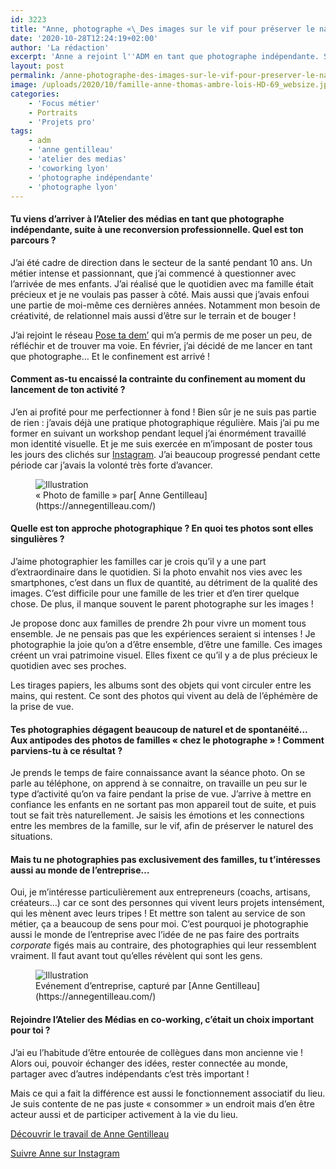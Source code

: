 ```yaml
---
id: 3223
title: "Anne, photographe «\_Des images sur le vif pour préserver le naturel.\_»"
date: '2020-10-28T12:24:19+02:00'
author: 'La rédaction'
excerpt: 'Anne a rejoint l''ADM en tant que photographe indépendante. Son écriture visuelle parvient à saisir la vérité et le naturel des instants. Ses sujets de prédilection ? Les liens familiaux et le monde de l''entrepreunariat.'
layout: post
permalink: /anne-photographe-des-images-sur-le-vif-pour-preserver-le-naturel/
image: /uploads/2020/10/famille-anne-thomas-ambre-lois-HD-69_websize.jpg
categories:
    - 'Focus métier'
    - Portraits
    - 'Projets pro'
tags:
    - adm
    - 'anne gentilleau'
    - 'atelier des medias'
    - 'coworking lyon'
    - 'photographe indépendante'
    - 'photographe lyon'
---
```


#### Tu viens d’arriver à l’Atelier des médias en tant que photographe indépendante, suite à une reconversion professionnelle. Quel est ton parcours ?

J’ai été cadre de direction dans le secteur de la santé pendant 10 ans. Un métier intense et passionnant, que j’ai commencé à questionner avec l’arrivée de mes enfants. J’ai réalisé que le quotidien avec ma famille était précieux et je ne voulais pas passer à côté. Mais aussi que j’avais enfoui une partie de moi-même ces dernières années. Notamment mon besoin de créativité, de relationnel mais aussi d’être sur le terrain et de bouger !

J’ai rejoint le réseau [Pose ta dem’](https://posetadem.com/) qui m’a permis de me poser un peu, de réfléchir et de trouver ma voie. En février, j’ai décidé de me lancer en tant que photographe… Et le confinement est arrivé !

#### Comment as-tu encaissé la contrainte du confinement au moment du lancement de ton activité ? 

J’en ai profité pour me perfectionner à fond ! Bien sûr je ne suis pas partie de rien : j’avais déjà une pratique photographique régulière. Mais j’ai pu me former en suivant un workshop pendant lequel j’ai énormément travaillé mon identité visuelle. Et je me suis exercée en m’imposant de poster tous les jours des clichés sur [Instagram](https://www.instagram.com/annegentilleau/). J’ai beaucoup progressé pendant cette période car j’avais la volonté très forte d’avancer.

<figure class="wp-block-image"><img src="/uploads/2020/10/anne-gentilleau-1024x682.jpg" alt="Illustration"><figcaption>« Photo de famille » par[ Anne Gentilleau](https://annegentilleau.com/)</figcaption></figure>

#### Quelle est ton approche photographique ? En quoi tes photos sont elles singulières ? 

J’aime photographier les familles car je crois qu’il y a une part d’extraordinaire dans le quotidien. Si la photo envahit nos vies avec les smartphones, c’est dans un flux de quantité, au détriment de la qualité des images. C’est difficile pour une famille de les trier et d’en tirer quelque chose. De plus, il manque souvent le parent photographe sur les images !

Je propose donc aux familles de prendre 2h pour vivre un moment tous ensemble. Je ne pensais pas que les expériences seraient si intenses ! Je photographie la joie qu’on a d’être ensemble, d’être une famille. Ces images créent un vrai patrimoine visuel. Elles fixent ce qu’il y a de plus précieux le quotidien avec ses proches.

Les tirages papiers, les albums sont des objets qui vont circuler entre les mains, qui restent. Ce sont des photos qui vivent au delà de l’éphémère de la prise de vue.

#### Tes photographies dégagent beaucoup de naturel et de spontanéité… Aux antipodes des photos de familles « chez le photographe » ! Comment parviens-tu à ce résultat ? 

Je prends le temps de faire connaissance avant la séance photo. On se parle au téléphone, on apprend à se connaitre, on travaille un peu sur le type d’activité qu’on va faire pendant la prise de vue. J’arrive à mettre en confiance les enfants en ne sortant pas mon appareil tout de suite, et puis tout se fait très naturellement. Je saisis les émotions et les connections entre les membres de la famille, sur le vif, afin de préserver le naturel des situations.

#### Mais tu ne photographies pas exclusivement des familles, tu t’intéresses aussi au monde de l’entreprise…

Oui, je m’intéresse particulièrement aux entrepreneurs (coachs, artisans, créateurs…) car ce sont des personnes qui vivent leurs projets intensément, qui les mènent avec leurs tripes ! Et mettre son talent au service de son métier, ça a beaucoup de sens pour moi. C’est pourquoi je photographie aussi le monde de l’entreprise avec l’idée de ne pas faire des portraits *corporate* figés mais au contraire, des photographies qui leur ressemblent vraiment. Il faut avant tout qu’elles révèlent qui sont les gens.

<figure class="wp-block-image"><img src="/uploads/2020/10/entreprise-1024x683.jpg" alt="Illustration"><figcaption>Evénement d’entreprise, capturé par [Anne Gentilleau](https://annegentilleau.com/)</figcaption></figure>

#### Rejoindre l’Atelier des Médias en co-working, c’était un choix important pour toi ? 

J’ai eu l’habitude d’être entourée de collègues dans mon ancienne vie ! Alors oui, pouvoir échanger des idées, rester connectée au monde, partager avec d’autres indépendants c’est très important !

Mais ce qui a fait la différence est aussi le fonctionnement associatif du lieu. Je suis contente de ne pas juste « consommer » un endroit mais d’en être acteur aussi et de participer activement à la vie du lieu.

[Découvrir le travail de Anne Gentilleau](https://annegentilleau.com/)

[Suivre Anne sur Instagram](https://www.instagram.com/annegentilleau/)